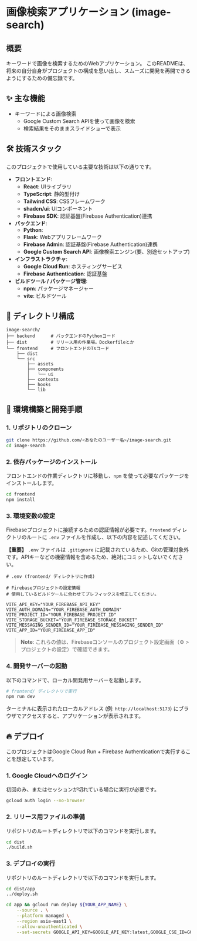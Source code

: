 # 画像検索アプリケーション (image-search)

## 概要

キーワードで画像を検索するためのWebアプリケーション。
このREADMEは、将来の自分自身がプロジェクトの構成を思い出し、スムーズに開発を再開できるようにするための備忘録です。

## ✨ 主な機能

-   キーワードによる画像検索
	-   Google Custom Search APIを使って画像を検索
 	- 	検索結果をそのままスライドショーで表示

## 🛠️ 技術スタック

このプロジェクトで使用している主要な技術は以下の通りです。

-   **フロントエンド**:
    -   **React**: UIライブラリ
    -   **TypeScript**: 静的型付け
    -   **Tailwind CSS**: CSSフレームワーク
    -   **shadcn/ui**: UIコンポーネント
    -   **Firebase SDK**: 認証基盤(Firebase Authentication)連携
-   **バックエンド**:
    -   **Python**: 
    -   **Flask**: Webアプリフレームワーク
    -   **Firebase Admin**: 認証基盤(Firebase Authentication)連携
    -   **Google Custom Search API**: 画像検索エンジン(要、別途セットアップ)
-   **インフラストラクチャ**:
    -   **Google Cloud Run**: ホスティングサービス
    -   **Firebase Authentication**: 認証基盤
-   **ビルドツール / パッケージ管理**:
    -   **npm**: パッケージマネージャー
    -   **vite**: ビルドツール

## 📁 ディレクトリ構成

```
image-search/
├── backend      # バックエンドのPythonコード
├── dist         # リリース用の作業場。Dockerfileとか
└── frontend     # フロントエンドのTsコード
    ├── dist
    └── src
        ├── assets
        ├── components
        │   └── ui
        ├── contexts
        ├── hooks
        └── lib
```

## 🚀 環境構築と開発手順

### 1. リポジトリのクローン

```bash
git clone https://github.com/<あなたのユーザー名>/image-search.git
cd image-search
```

### 2. 依存パッケージのインストール

フロントエンドの作業ディレクトリに移動し、`npm` を使って必要なパッケージをインストールします。

```bash
cd frontend
npm install
```

### 3. 環境変数の設定

Firebaseプロジェクトに接続するための認証情報が必要です。`frontend` ディレクトリのルートに `.env` ファイルを作成し、以下の内容を記述してください。

**【重要】** `.env` ファイルは `.gitignore` に記載されているため、Gitの管理対象外です。APIキーなどの機密情報を含めるため、絶対にコミットしないでください。

```env
# .env (frontend/ ディレクトリに作成)

# Firebaseプロジェクトの設定情報
# 使用しているビルドツールに合わせてプレフィックスを修正してください。

VITE_API_KEY="YOUR_FIREBASE_API_KEY"
VITE_AUTH_DOMAIN="YOUR_FIREBASE_AUTH_DOMAIN"
VITE_PROJECT_ID="YOUR_FIREBASE_PROJECT_ID"
VITE_STORAGE_BUCKET="YOUR_FIREBASE_STORAGE_BUCKET"
VITE_MESSAGING_SENDER_ID="YOUR_FIREBASE_MESSAGING_SENDER_ID"
VITE_APP_ID="YOUR_FIREBASE_APP_ID"
```
> **Note**: これらの値は、Firebaseコンソールのプロジェクト設定画面（⚙️ > プロジェクトの設定）で確認できます。

### 4. 開発サーバーの起動

以下のコマンドで、ローカル開発用サーバーを起動します。

```bash
# frontend/ ディレクトリで実行
npm run dev
```

ターミナルに表示されたローカルアドレス (例: `http://localhost:5173`) にブラウザでアクセスすると、アプリケーションが表示されます。

## 🔥 デプロイ

このプロジェクトはGoogle Cloud Run + Firebase Authenticationで実行することを想定しています。

### 1. Google Cloudへのログイン

初回のみ、またはセッションが切れている場合に実行が必要です。
```bash
gcloud auth login --no-browser
```

### 2. リリース用ファイルの準備

リポジトリのルートディレクトリで以下のコマンドを実行します。
```bash
cd dist
./build.sh
```

### 3. デプロイの実行

リポジトリのルートディレクトリで以下のコマンドを実行します。
```bash
cd dist/app
../deploy.sh
```

```bash
cd app && gcloud run deploy ${YOUR_APP_NAME} \
	--source . \
	--platform managed \
	--region asia-east1 \
	--allow-unauthenticated \
	--set-secrets GOOGLE_API_KEY=GOOGLE_API_KEY:latest,GOOGLE_CSE_ID=GOOGLE_CSE_ID:latest
```
